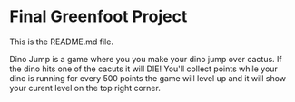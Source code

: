 # Final Greenfoot Project
This is the README.md file.

Dino Jump is a game where you you make your dino jump over cactus. If the dino hits one of the cacuts it will DIE! You'll collect points while your dino is running for every 500 points the game will level up and it will show your curent level on the top right corner.  


